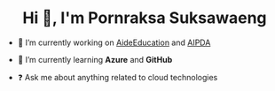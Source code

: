 <h1 align="center">Hi 👋, I'm Pornraksa Suksawaeng</h1>

- 🔭 I’m currently working on [AideEducation](https://aideeducation.fr/) and [AIPDA](https://aipda-design.org/)

- 🌱 I’m currently learning **Azure** and **GitHub**

- ❓ Ask me about anything related to cloud technologies  
